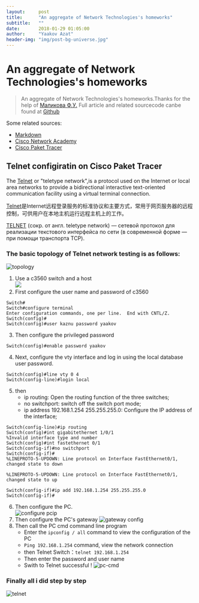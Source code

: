 ```yaml
---
layout:     post
title:      "An aggregate of Network Technologies's homeworks"
subtitle:   ""
date:       2018-01-29 01:05:00
author:     "Yaakov Azat"
header-img: "img/post-bg-universe.jpg"
---
```


# An aggregate of Network Technologies's homeworks

>An aggregate of Network Technologies's homeworks.Thanks for the help of [Маликова Ф.У.](http://www.kaznu.kz/)
> Full article and related sourcecode canbe found at [Github](https://github.com/yaakovazat/network-technology)

Some related sources:  
* [Markdown](https://github.com/adam-p/markdown-here/wiki/Markdown-Cheatshe)  
* [Cisco Network Academy](https://www.netacad.com/)  
* [Cisco Paket Tracer](https://www.netacad.com/courses/packet-tracer-download/)  

## Telnet configiratin on Cisco Paket Tracer

The [Telnet](http://wikipedia.org/wiki/telnet) or "teletype network",is a protocol used on the Internet or local area networks to provide a bidirectional interactive text-oriented communication facility using a virtual terminal connection. 

[Telnet](https://zh.wikipedia.org/wiki/telnet)是Internet远程登录服务的标准协议和主要方式，常用于网页服务器的远程控制，可供用户在本地主机运行远程主机上的工作。

[TELNET](https://ru.wikipedia.org/wiki/telnet) (сокр. от англ. teletype network) — сетевой протокол для реализации текстового интерфейса по сети (в современной форме — при помощи транспорта TCP). 

### The basic topology of Telnet network testing is as follows:  
![topology](https://github.com/yaakovazat/network-technology/blob/master/01.png)
1. Use a c3560 switch and a host  
![](github.com/yaakovazat/network-technology/blob/master/01.png)
2. First configure the user name and password of c3560  
``` 
Switch#
Switch#configure terminal
Enter configuration commands, one per line.  End with CNTL/Z.
Switch(config)#
Switch(config)#user kaznu password yaakov
```  
3. Then configure the privileged password  
```
Switch(config)#enable password yaakov
```  
4. Next, configure the vty interface and log in using the local database user password.  
``` 
Switch(config)#line vty 0 4
Switch(config-line)#login local
```  
5. then
    * ip routing: Open the routing function of the three switches;
    * no switchport: switch off the switch port mode;
    * ip address 192.168.1.254 255.255.255.0: Configure the IP address of the interface;  
```
Switch(config-line)#ip routing
Switch(config)#int gigabitethernet 1/0/1
%Invalid interface type and number
Switch(config)#int fastethernet 0/1
Switch(config-if)#no switchport
Switch(config-if)#
%LINEPROTO-5-UPDOWN: Line protocol on Interface FastEthernet0/1, changed state to down

%LINEPROTO-5-UPDOWN: Line protocol on Interface FastEthernet0/1, changed state to up

Switch(config-if)#ip add 192.168.1.254 255.255.255.0
Switch(config-if)#
```   
6. Then configure the PC.  
![configure pcip](https://github.com/yaakovazat/network-technology/blob/master/02.png)  
7. Then configure the PC's gateway
![gateway config](/03.png)  
8. Then call the PC cmd command line program
    * Enter the ``ipconfig / all`` command to view the configuration of the PC
    * ``Ping 192.168.1.254`` command, view the network connection
    * then Telnet Switch：``telnet 192.168.1.254``
    * Then enter the password and user name
    * Swith to Telnet successful !
![pc-cmd](/04.png)  

### Finally all i did step by step  
![telnet](https://github.com/yaakovazat/network-technology/blob/master/telnet1.gif)  
